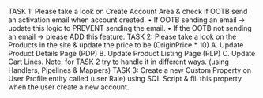 TASK 1: Please take a look on Create Account Area & check if OOTB send an activation email when account created.
• If OOTB sending an email → update this logic to PREVENT sending the email.
• If the OOTB not sending an email → please ADD this feature.
TASK 2: Please take a look on the Products in the site & update the price to be (OriginPrice * 10)
A. Update Product Details Page (PDP)
B. Update Product Listing Page (PLP)
C. Update Cart Lines.
Note: for TASK 2 try to handle it in different ways. (using Handlers, Pipelines & Mappers)
TASK 3: Create a new Custom Property on User Profile entity called (user Rale) using SQL Script & fill this property when the user create a new account.
